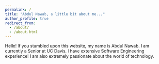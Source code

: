 ```yaml
---
permalink: /
title: "Abdul Nawab, a little bit about me..."
author_profile: true
redirect_from: 
  - /about/
  - /about.html
---
```

Hello! If you stumbled upon this website, my name is Abdul Nawab. I am currently a Senior at UC Davis.
I have extensive Software Engineering experience! I am also extremely passionate about the world of technology.
